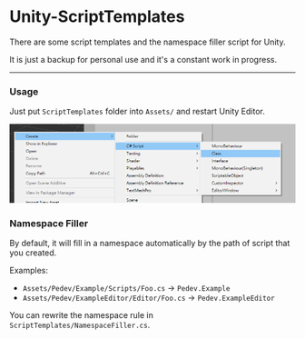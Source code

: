 # Unity-ScriptTemplates
There are some script templates and the namespace filler script for Unity.

It is just a backup for personal use and it's a constant work in progress.

---
### Usage

Just put `ScriptTemplates` folder into `Assets/` and restart Unity Editor.

![Demo](./screenshot1.png)

### Namespace Filler

By default, it will fill in a namespace automatically by the path of script that you created.

Examples:
* `Assets/Pedev/Example/Scripts/Foo.cs` -> `Pedev.Example`
* `Assets/Pedev/ExampleEditor/Editor/Foo.cs` -> `Pedev.ExampleEditor`

You can rewrite the namespace rule in `ScriptTemplates/NamespaceFiller.cs`.